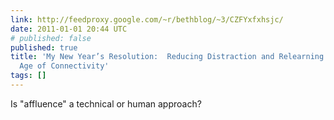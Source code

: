 ```yaml
---
link: http://feedproxy.google.com/~r/bethblog/~3/CZFYxfxhsjc/
date: 2011-01-01 20:44 UTC
# published: false
published: true
title: 'My New Year’s Resolution:  Reducing Distraction and Relearning Solitude In
  Age of Connectivity'
tags: []
---
```


Is "affluence" a technical or human approach?
